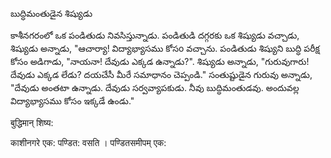 బుద్ధిమంతుడైన శిష్యుడు 

కాశీనగరంలో ఒక పండితుడు నివసిస్తున్నాడు. 
పండితుడి దగ్గరకు ఒక శిష్యుడు వచ్చాడు, శిష్యుడు అన్నాడు,  "ఆచార్యా! విద్యాభ్యాసము కోసo వచ్చాను. 
పండితుడు శిష్యుని బుద్ధి పరీక్ష కోసం అడిగాడు, "నాయనా! దేవుడు ఎక్కడ ఉన్నాడు?". శిష్యుడు అన్నాడు, "గురువుగారు! దేవుడు ఎక్కడ లేడు? దయచేసీ మీరే సమాధానం చెప్పండి." సంతుష్టుడైన గురువు అన్నాడు, "దేవుడు అంతటా ఉన్నాడు. దేవుడు సర్వవ్యాపకుడు. నీవు బుద్ధిమంతుడవు. అందువల్ల విద్యాభ్యాసము కోసం ఇక్కడే ఉండు." 

बुद्धिमान् शिष्य:

काशीनगरे एक: पण्डित: वसति । 
पण्डितसमीपम् एक: 